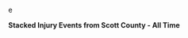 e
<span><span><p dir="auto"><strong>Stacked Injury Events from Scott County - All Time</strong></p></span></span><canvas height="0" width="0" style="display: block; box-sizing: border-box; height: 0px; width: 0px;"></canvas>

